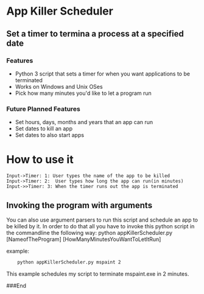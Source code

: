 # App Killer Scheduler
Set a timer to termina a process at a specified date
------------


### Features
- Python 3 script that sets a timer for when you want applications to be terminated
- Works on Windows and Unix OSes
- Pick how many minutes you'd like to let a program run

### Future Planned Features
- Set hours, days, months and years that an app can run
- Set dates to kill an app
- Set dates to also start apps
# How to use it

                    
```seq
Input->Timer: 1: User types the name of the app to be killed
Input->Timer: 2:  User types how long the app can run(in minutes)
Input->>Timer: 3: When the timer runs out the app is terminated
```

## Invoking the program with arguments
You can also use argument parsers to run this script and schedule an app to be killed by it. 
In order to do that all you have to invoke this python script in the commandline the following way: python appKillerScheduler.py [NameofTheProgram] [HowManyMinutesYouWantToLetItRun]

example:

```bash
    python appKillerScheduler.py mspaint 2
```

This example schedules my script to terminate mspaint.exe in 2 minutes.


###End
